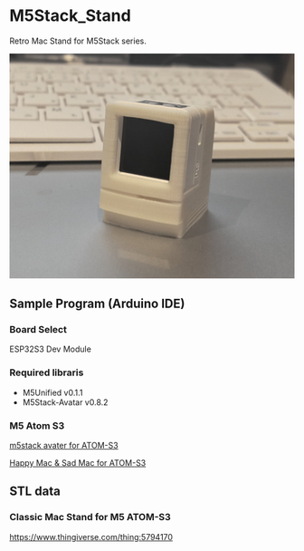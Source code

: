 # M5Stack_Stand

Retro Mac Stand for M5Stack series.

![](img/MacStand.jpg)

## Sample Program (Arduino IDE)

### Board Select
ESP32S3 Dev Module

### Required libraris
- M5Unified v0.1.1
- M5Stack-Avatar v0.8.2

### M5 Atom S3
[m5stack avater for ATOM-S3](examples/m5stack_avater-S3)

[Happy Mac & Sad Mac for ATOM-S3](examples/m5atom-S3-sadmec)

## STL data 
### Classic Mac Stand for M5 ATOM-S3
<https://www.thingiverse.com/thing:5794170>
